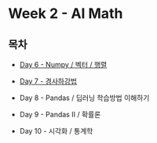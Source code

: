 # Week 2 - AI Math

## 목차

* [Day 6 - Numpy / 벡터 / 행렬](https://github.com/shlee4290/Boostcamp_AI_Tech/blob/main/Week2/Day6.md)

* [Day 7 - 경사하강법](https://github.com/shlee4290/Boostcamp_AI_Tech/blob/main/Week2/Day7.md)

* Day 8 - Pandas / 딥러닝 학습방법 이해하기

* Day 9 - Pandas II / 확률론

* Day 10 - 시각화 / 통계학
